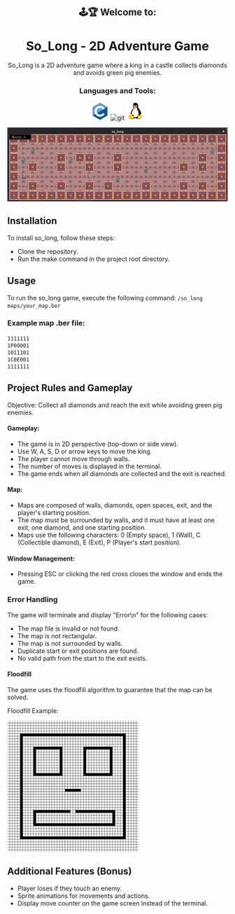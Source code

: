 <h2 align="center"> 🕹️🏆 Welcome to:</h2>
<h1 align="center">So_Long - 2D Adventure Game</h1>
<p align="center">
  So_Long is a 2D adventure game where a king in a castle collects diamonds and avoids green pig enemies.
</p>
<h3 align="center">Languages and Tools:</h3>
<p align="center">
    <img src="https://raw.githubusercontent.com/devicons/devicon/master/icons/c/c-original.svg" alt="c" width="40" height="40"/>
    <img src="https://www.vectorlogo.zone/logos/git-scm/git-scm-icon.svg" alt="git" width="40" height="40"/>
    <img src="https://raw.githubusercontent.com/devicons/devicon/master/icons/linux/linux-original.svg" alt="linux" width="40" height="40"/>
</p>

<div style="text-align: center;">
  <img src="/img/so_long_gameflow.gif" width="1000" alt="Gameplay flow">
</div>


## Installation
To install so_long, follow these steps:
- Clone the repository.
- Run the make command in the project root directory.
## Usage
To run the so_long game, execute the following command:
`/so_long maps/your_map.ber`
### Example map .ber file:
```
1111111
1P00001
1011101
1C0E001
1111111
```

 ## Project Rules and Gameplay
Objective: Collect all diamonds and reach the exit while avoiding green pig enemies.
#### Gameplay:
- The game is in 2D perspective (top-down or side view).
- Use W, A, S, D or arrow keys to move the king.
- The player cannot move through walls.
- The number of moves is displayed in the terminal.
- The game ends when all diamonds are collected and the exit is reached.
#### Map:
- Maps are composed of walls, diamonds, open spaces, exit, and the player's starting position.
- The map must be surrounded by walls, and it must have at least one exit, one diamond, and one starting position.
- Maps use the following characters: 0 (Empty space), 1 (Wall), C (Collectible diamond), E (Exit), P (Player's start position).
#### Window Management:
- Pressing ESC or clicking the red cross closes the window and ends the game.
### Error Handling
The game will terminate and display "Error\n" for the following cases:
- The map file is invalid or not found.
- The map is not rectangular.
- The map is not surrounded by walls.
- Duplicate start or exit positions are found.
- No valid path from the start to the exit exists.
#### Floodfill
The game uses the floodfill algorithm to guarantee that the map can be solved.
<div>
  <p>Floodfill Example:</p>
  <img src="/img/floodfill.gif" width="300" alt="Algorithm illustration">
</div>

## Additional Features (Bonus)
- Player loses if they touch an enemy.
- Sprite animations for movements and actions.
- Display move counter on the game screen instead of the terminal.
